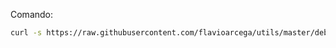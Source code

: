 Comando:

```bash
curl -s https://raw.githubusercontent.com/flavioarcega/utils/master/debian/configure | sh
```
